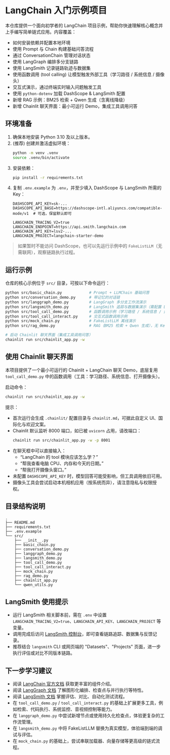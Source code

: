 # LangChain 入门示例项目

本仓库提供一个面向初学者的 LangChain 项目示例，帮助你快速理解核心概念并上手编写简单链式应用。内容覆盖：

- 如何安装依赖并配置本地环境
- 使用 Prompt 与 Chain 构建基础问答流程
- 通过 ConversationChain 管理对话状态
- 使用 LangGraph 编排多分支链路
- 使用 LangSmith 记录链路轨迹与数据集
- 使用函数调用 (tool calling) 让模型触发外部工具（学习路径 / 系统信息 / 摄像头）
- 交互式演示，通过终端实时输入问题触发工具
- 使用 `python-dotenv` 加载 DashScope & LangSmith 配置
- 新增 RAG 示例：BM25 检索 + Qwen 生成（含离线降级）
- 新增 Chainlit 聊天界面：最小可运行 Demo，集成工具调用问答

## 环境准备

1. 确保本地安装 Python 3.10 及以上版本。
2. (推荐) 创建并激活虚拟环境：
   ```bash
   python -m venv .venv
   source .venv/bin/activate
   ```
3. 安装依赖：
   ```bash
   pip install -r requirements.txt
   ```
4. 复制 `.env.example` 为 `.env`，并至少填入 DashScope 与 LangSmith 所需的 Key：
   ```env
   DASHSCOPE_API_KEY=sk-...
   DASHSCOPE_API_BASE=https://dashscope-intl.aliyuncs.com/compatible-mode/v1  # 可选，保留默认即可

   LANGCHAIN_TRACING_V2=true
   LANGCHAIN_ENDPOINT=https://api.smith.langchain.com
   LANGCHAIN_API_KEY=lsv2-...
   LANGCHAIN_PROJECT=langchain-starter-demo
   ```

> 如果暂时不能访问 DashScope，也可以先运行示例中的 `FakeListLLM`（无需联网），观察链路执行过程。

## 运行示例

仓库的核心示例位于 `src/` 目录，可按以下命令运行：

```bash
python src/basic_chain.py            # Prompt + LLMChain 基础问答
python src/conversation_demo.py      # 带记忆的对话链
python src/langgraph_demo.py         # LangGraph 多分支工作流演示
python src/langsmith_demo.py         # LangSmith 追踪与数据集演示（需配置 LangSmith）
python src/tool_call_demo.py         # 函数调用示例（学习路径 / 系统信息 / 摄像头）
python src/tool_call_interact.py     # 交互式函数调用示例
python src/mock_chain.py             # FakeListLLM 离线演示
python src/rag_demo.py               # RAG（BM25 检索 + Qwen 生成），无 Key 自动降级离线

# 启动 Chainlit 聊天界面（集成工具调用问答）
chainlit run src/chainlit_app.py -w
```

## 使用 Chainlit 聊天界面

本项目提供了一个最小可运行的 Chainlit + LangChain 聊天 Demo，底层复用 `tool_call_demo.py` 中的函数调用（工具：学习路径、系统信息、打开摄像头）。

启动命令：

```bash
chainlit run src/chainlit_app.py -w
```

提示：

- 首次运行会生成 `.chainlit/` 配置目录与 `chainlit.md`，可据此自定义 UI、国际化与欢迎文案。
- Chainlit 默认监听 8000 端口，如已被 `uvicorn` 占用，请改端口：
  ```bash
  chainlit run src/chainlit_app.py -w -p 8001
  ```
- 在聊天框中可以直接输入：
  - “LangChain 的 tool 模块应该怎么学？”
  - “帮我查看电脑 CPU、内存和今天的日期。”
  - “帮我打开摄像头窗口。”
- 未配置 `DASHSCOPE_API_KEY` 时，模型回答可能受影响，但工具调用依旧可用。
- 摄像头工具会尝试启动本机相机应用（按系统而异），请注意隐私与权限授权。

## 目录结构说明

```
.
├── README.md
├── requirements.txt
├── .env.example
└── src/
    ├── __init__.py
    ├── basic_chain.py
    ├── conversation_demo.py
    ├── langgraph_demo.py
    ├── langsmith_demo.py
    ├── tool_call_demo.py
    ├── tool_call_interact.py
    ├── mock_chain.py
    ├── rag_demo.py
    ├── chainlit_app.py
    └── qwen_utils.py
```

## LangSmith 使用提示

- 运行 LangSmith 相关脚本前，需在 `.env` 中设置 `LANGCHAIN_TRACING_V2=true`、`LANGCHAIN_API_KEY`、`LANGCHAIN_PROJECT` 等变量。
- 调用完成后访问 [LangSmith 控制台](https://smith.langchain.com/)，即可查看链路追踪、数据集与反馈记录。
- 推荐结合 `langsmith` CLI 或网页端的 "Datasets"、"Projects" 页面，进一步执行评估或对比不同版本链路。

## 下一步学习建议

- 阅读 [LangChain 官方文档](https://python.langchain.com/docs/introduction/) 获取更丰富的组件介绍。
- 阅读 [LangGraph 文档](https://langchain-ai.github.io/langgraph/) 了解图形化编排、检查点与并行执行等特性。
- 阅读 [LangSmith 文档](https://docs.smith.langchain.com/) 掌握评估、对比、自动化测试流程。
- 在 `tool_call_demo.py` / `tool_call_interact.py` 的基础上扩展更多工具，例如检索、代码执行、系统监控、音视频控制等能力。
- 在 `langgraph_demo.py` 中尝试新增节点或使用持久化检查点，体验更复杂的工作流管理。
- 在 `langsmith_demo.py` 中将 FakeListLLM 替换为真实模型，体验端到端的调试与评估。
- 在 `mock_chain.py` 的基础上，尝试串联加载器、向量存储等更高级的链式流程。
